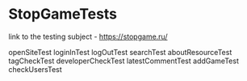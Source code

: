 # StopGameTests

link to the testing subject - https://stopgame.ru/

openSiteTest
loginInTest
logOutTest
searchTest
aboutResourceTest
tagCheckTest
developerCheckTest
latestCommentTest
addGameTest
checkUsersTest